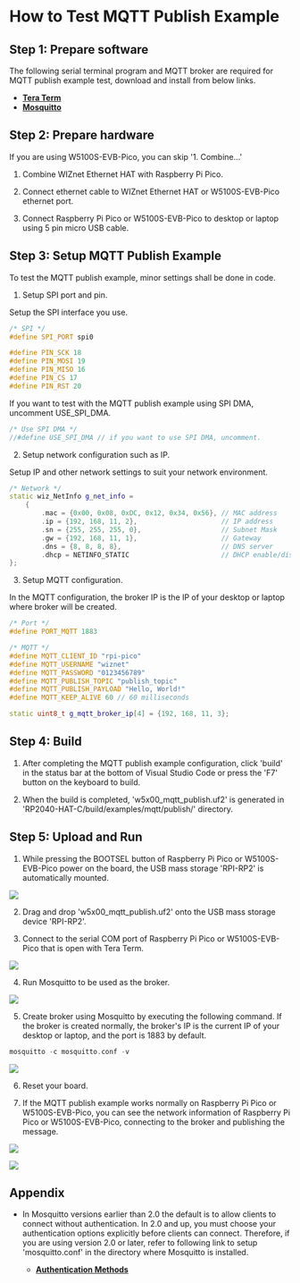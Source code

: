 # How to Test MQTT Publish Example



## Step 1: Prepare software

The following serial terminal program and MQTT broker are required for MQTT publish example test, download and install from below links.

- [**Tera Term**][link-tera_term]
- [**Mosquitto**][link-mosquitto]



## Step 2: Prepare hardware

If you are using W5100S-EVB-Pico, you can skip '1. Combine...'

1. Combine WIZnet Ethernet HAT with Raspberry Pi Pico.

2. Connect ethernet cable to WIZnet Ethernet HAT or W5100S-EVB-Pico ethernet port.

3. Connect Raspberry Pi Pico or W5100S-EVB-Pico to desktop or laptop using 5 pin micro USB cable.



## Step 3: Setup MQTT Publish Example

To test the MQTT publish example, minor settings shall be done in code.

1. Setup SPI port and pin.

Setup the SPI interface you use.

```cpp
/* SPI */
#define SPI_PORT spi0

#define PIN_SCK 18
#define PIN_MOSI 19
#define PIN_MISO 16
#define PIN_CS 17
#define PIN_RST 20
```

If you want to test with the MQTT publish example using SPI DMA, uncomment USE_SPI_DMA.

```cpp
/* Use SPI DMA */
//#define USE_SPI_DMA // if you want to use SPI DMA, uncomment.
```

2. Setup network configuration such as IP.

Setup IP and other network settings to suit your network environment.

```cpp
/* Network */
static wiz_NetInfo g_net_info =
    {
        .mac = {0x00, 0x08, 0xDC, 0x12, 0x34, 0x56}, // MAC address
        .ip = {192, 168, 11, 2},                     // IP address
        .sn = {255, 255, 255, 0},                    // Subnet Mask
        .gw = {192, 168, 11, 1},                     // Gateway
        .dns = {8, 8, 8, 8},                         // DNS server
        .dhcp = NETINFO_STATIC                       // DHCP enable/disable
};
```

3. Setup MQTT configuration.

In the MQTT configuration, the broker IP is the IP of your desktop or laptop where broker will be created.

```cpp
/* Port */
#define PORT_MQTT 1883

/* MQTT */
#define MQTT_CLIENT_ID "rpi-pico"
#define MQTT_USERNAME "wiznet"
#define MQTT_PASSWORD "0123456789"
#define MQTT_PUBLISH_TOPIC "publish_topic"
#define MQTT_PUBLISH_PAYLOAD "Hello, World!"
#define MQTT_KEEP_ALIVE 60 // 60 milliseconds

static uint8_t g_mqtt_broker_ip[4] = {192, 168, 11, 3};
```



## Step 4: Build

1. After completing the MQTT publish example configuration, click 'build' in the status bar at the bottom of Visual Studio Code or press the 'F7' button on the keyboard to build.

2. When the build is completed, 'w5x00_mqtt_publish.uf2' is generated in 'RP2040-HAT-C/build/examples/mqtt/publish/' directory.



## Step 5: Upload and Run

1. While pressing the BOOTSEL button of Raspberry Pi Pico or W5100S-EVB-Pico power on the board, the USB mass storage 'RPI-RP2' is automatically mounted.

![][link-raspberry_pi_pico_usb_mass_storage]

2. Drag and drop 'w5x00_mqtt_publish.uf2' onto the USB mass storage device 'RPI-RP2'.

3. Connect to the serial COM port of Raspberry Pi Pico or W5100S-EVB-Pico that is open with Tera Term.

![][link-connect_to_serial_com_port]

4. Run Mosquitto to be used as the broker.

![][link-run_mosquitto]

5. Create broker using Mosquitto by executing the following command. If the broker is created normally, the broker's IP is the current IP of your desktop or laptop, and the port is 1883 by default.

```cpp
mosquitto -c mosquitto.conf -v
```

![][link-create_mqtt_broker_using_mosquitto]

6. Reset your board.

7. If the MQTT publish example works normally on Raspberry Pi Pico or W5100S-EVB-Pico, you can see the network information of Raspberry Pi Pico or W5100S-EVB-Pico, connecting to the broker and publishing the message.

![][link-see_network_information_of_raspberry_pi_pico_connecting_to_broker_and_publishing_message_1]

![][link-see_network_information_of_raspberry_pi_pico_connecting_to_broker_and_publishing_message_2]



## Appendix

- In Mosquitto versions earlier than 2.0 the default is to allow clients to connect without authentication. In 2.0 and up, you must choose your authentication options explicitly before clients can connect. Therefore, if you are using version 2.0 or later, refer to following link to setup 'mosquitto.conf' in the directory where Mosquitto is installed.

    - [**Authentication Methods**][link-authentication_methods]



<!--
Link
-->

[link-tera_term]: https://osdn.net/projects/ttssh2/releases/
[link-mosquitto]: https://mosquitto.org/download/
[link-raspberry_pi_pico_usb_mass_storage]: https://github.com/Wiznet/RP2040-HAT-C/blob/main/static/images/mqtt/publish/raspberry_pi_pico_usb_mass_storage.png
[link-connect_to_serial_com_port]: https://github.com/Wiznet/RP2040-HAT-C/blob/main/static/images/mqtt/publish/connect_to_serial_com_port.png
[link-run_mosquitto]: https://github.com/Wiznet/RP2040-HAT-C/blob/main/static/images/mqtt/publish/run_mosquitto.png
[link-create_mqtt_broker_using_mosquitto]: https://github.com/Wiznet/RP2040-HAT-C/blob/main/static/images/mqtt/publish/create_mqtt_broker_using_mosquitto.png
[link-see_network_information_of_raspberry_pi_pico_connecting_to_broker_and_publishing_message_1]: https://github.com/Wiznet/RP2040-HAT-C/blob/main/static/images/mqtt/publish/see_network_information_of_raspberry_pi_pico_connecting_to_broker_and_publishing_message_1.png
[link-see_network_information_of_raspberry_pi_pico_connecting_to_broker_and_publishing_message_2]: https://github.com/Wiznet/RP2040-HAT-C/blob/main/static/images/mqtt/publish/see_network_information_of_raspberry_pi_pico_connecting_to_broker_and_publishing_message_2.png
[link-authentication_methods]: https://mosquitto.org/documentation/authentication-methods/
